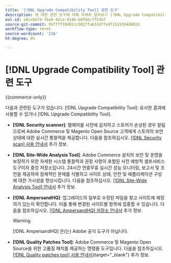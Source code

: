 ```yaml
---
title: '[!DNL Upgrade Compatibility Tool] 관련 도구'
description: 에 대한 관련 도구에 대해 자세히 알아보기 [!DNL Upgrade Compatibility Tool] Adobe Commerce 프로젝트에서.
exl-id: a8cebb74-fba9-42ce-914b-b8fb6c7f53bf
source-git-commit: 95ffff39d82cc9027fa633dffedf15193040802d
workflow-type: tm+mt
source-wordcount: '216'
ht-degree: 0%

---
```


# [!DNL Upgrade Compatibility Tool] 관련 도구

{{commerce-only}}

다음과 관련된 도구가 있습니다. [!DNL Upgrade Compatibility Tool]: 유사한 결과에 사용할 수 있거나 [!DNL Upgrade Compatibility Tool].

- **[!DNL Security scanner]**: 맬웨어를 사전에 감지하고 스토어가 손상된 경우 알림으로써 Adobe Commerce 및 Magento Open Source 고객에게 스토어의 보안 상태에 대한 실시간 통찰력을 제공합니다. 다음을 참조하십시오. [[!DNL Security scan] 사용 안내서](https://docs.magento.com/user-guide/magento/security-scan.html) 추가 정보.

- **[!DNL Site-Wide Analysis Tool]**: Adobe Commerce 설치의 보안 및 운영을 보장하기 위한 자세한 시스템 통찰력과 권장 사항이 포함된 사전 예방적 셀프서비스 도구이자 중앙 저장소입니다. 24시간 연중무휴 실시간 성능 모니터링, 보고서 및 조언을 제공하여 잠재적인 문제를 식별하고 사이트 상태, 안전 및 애플리케이션 구성에 대한 가시성을 향상시킵니다. 다음을 참조하십시오. [[!DNL Site-Wide Analysis Tool] 안내서](../../tools/site-wide-analysis-tool/intro.md) 추가 정보.

- **[!DNL AmpersandHQ]**: 업그레이드의 일부로 수정된 파일을 찾고 사이트에 재정의가 있는지 확인합니다. 이를 통해 변경된 사이트별 항목에 집중할 수 있습니다. 다음을 참조하십시오. [[!DNL AmpersandHQ] 저장소 안내서](https://github.com/AmpersandHQ) 추가 정보.

   >[!WARNING]
   >
   >[!DNL AmpersandHQ] 은(는) Adobe 공식 도구가 아닙니다.

- **[!DNL Quality Patches Tool]**: Adobe Commerce 및 Magento Open Source을 위한 고품질 패치를 제공하는 명령줄 도구입니다. 다음을 참조하십시오. [[!DNL Quality patches tool] 사용 안내서](https://experienceleague.adobe.com/tools/commerce-quality-patches/index.html){target="_blank"} 추가 정보.
